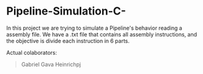 # Pipeline-Simulation-C-
In this project we are trying to simulate a Pipeline's behavior reading a assembly file. We have a .txt file that contains all assembly instructions, and the objective is divide each instruction in 6 parts. 

Actual colaborators:
> Gabriel Gava
> Heinrichpj
